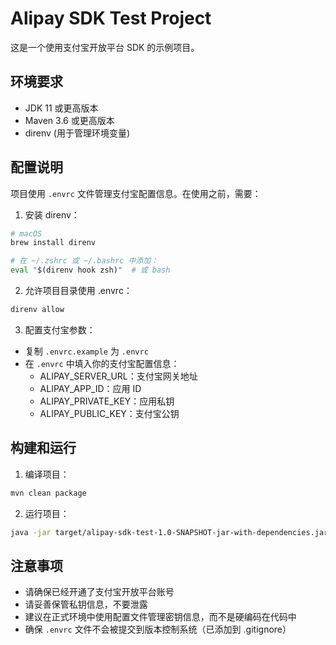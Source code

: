# Alipay SDK Test Project

这是一个使用支付宝开放平台 SDK 的示例项目。

## 环境要求

- JDK 11 或更高版本
- Maven 3.6 或更高版本
- direnv (用于管理环境变量)

## 配置说明

项目使用 `.envrc` 文件管理支付宝配置信息。在使用之前，需要：

1. 安装 direnv：
```bash
# macOS
brew install direnv

# 在 ~/.zshrc 或 ~/.bashrc 中添加：
eval "$(direnv hook zsh)"  # 或 bash
```

2. 允许项目目录使用 .envrc：
```bash
direnv allow
```

3. 配置支付宝参数：
- 复制 `.envrc.example` 为 `.envrc`
- 在 `.envrc` 中填入你的支付宝配置信息：
  - ALIPAY_SERVER_URL：支付宝网关地址
  - ALIPAY_APP_ID：应用 ID
  - ALIPAY_PRIVATE_KEY：应用私钥
  - ALIPAY_PUBLIC_KEY：支付宝公钥

## 构建和运行

1. 编译项目：
```bash
mvn clean package
```

2. 运行项目：
```bash
java -jar target/alipay-sdk-test-1.0-SNAPSHOT-jar-with-dependencies.jar
```

## 注意事项

- 请确保已经开通了支付宝开放平台账号
- 请妥善保管私钥信息，不要泄露
- 建议在正式环境中使用配置文件管理密钥信息，而不是硬编码在代码中
- 确保 `.envrc` 文件不会被提交到版本控制系统（已添加到 .gitignore）
